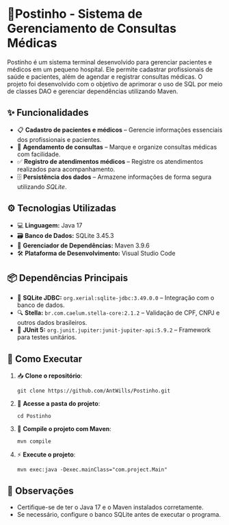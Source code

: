 <h1>🏥Postinho - Sistema de Gerenciamento de Consultas Médicas </h1>

<p>Postinho é um sistema terminal desenvolvido para gerenciar pacientes e médicos em um pequeno hospital. Ele permite 
cadastrar profissionais de saúde e pacientes, além de agendar e registrar consultas médicas. O projeto foi desenvolvido com o objetivo 
de aprimorar o uso de SQL por meio de classes DAO e gerenciar dependências utilizando Maven.</p>

<h2>✨ Funcionalidades</h2>
<ul>
    <li>📋 <b>Cadastro de pacientes e médicos</b> – Gerencie informações essenciais dos profissionais e pacientes.</li>
    <li>📅 <b>Agendamento de consultas</b> – Marque e organize consultas médicas com facilidade.</li>
    <li>✅ <b>Registro de atendimentos médicos</b> – Registre os atendimentos realizados para acompanhamento.</li>
    <li>🗄️ <b>Persistência dos dados</b> – Armazene informações de forma segura utilizando <i>SQLite</i>.</li>
</ul>

<h2>⚙️ Tecnologias Utilizadas</h2>
<ul>
    <li>💻 <b>Linguagem:</b> Java 17</li>
    <li>🗃️ <b>Banco de Dados:</b> SQLite 3.45.3</li>
    <li>🚀 <b>Gerenciador de Dependências:</b> Maven 3.9.6</li>
    <li>🛠️ <b>Plataforma de Desenvolvimento:</b> Visual Studio Code</li>
</ul>

<h2>📦 Dependências Principais</h2>
<ul>
    <li>🔗 <b>SQLite JDBC:</b> <code>org.xerial:sqlite-jdbc:3.49.0.0</code> – Integração com o banco de dados.</li>
    <li>🔍 <b>Stella:</b> <code>br.com.caelum.stella-core:2.1.2</code> – Validação de CPF, CNPJ e outros dados brasileiros.</li>
    <li>🧪 <b>JUnit 5:</b> <code>org.junit.jupiter:junit-jupiter-api:5.9.2</code> – Framework para testes unitários.</li>
</ul>

<h2>🚀 Como Executar</h2>
<ol>
    <li>📥 <b>Clone o repositório</b>:
        <pre><code>git clone https://github.com/AntWills/Postinho.git</code></pre>
    </li>

  <li> 📂 <b>Acesse a pasta do projeto</b>:
        <pre><code>cd Postinho</code></pre>
    </li>

  <li>🔧 <b>Compile o projeto com Maven</b>:
        <pre><code>mvn compile</code></pre>
    </li>

  <li>⚡ <b>Execute o projeto</b>:
        <pre><code>mvn exec:java -Dexec.mainClass="com.project.Main"</code></pre>
    </li>
</ol>

<h2>📝 Observações</h2>
<ul>
    <li>Certifique-se de ter o Java 17 e o Maven instalados corretamente.</li>
    <li>Se necessário, configure o banco SQLite antes de executar o programa.</li>
</ul>
